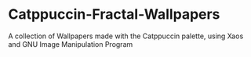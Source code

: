 # Catppuccin-Fractal-Wallpapers
A collection of Wallpapers made with the Catppuccin palette, using Xaos and GNU Image Manipulation Program
